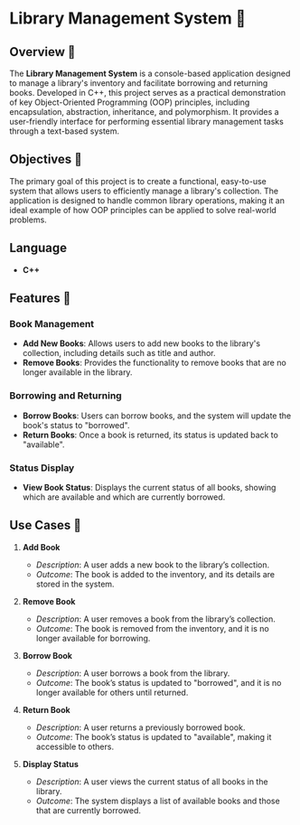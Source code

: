 # Library Management System 📔

## Overview 📄
The **Library Management System** is a console-based application designed to manage a library's inventory and facilitate borrowing and returning books. Developed in C++, this project serves as a practical demonstration of key Object-Oriented Programming (OOP) principles, including encapsulation, abstraction, inheritance, and polymorphism. It provides a user-friendly interface for performing essential library management tasks through a text-based system.

## Objectives 🎯
The primary goal of this project is to create a functional, easy-to-use system that allows users to efficiently manage a library's collection. The application is designed to handle common library operations, making it an ideal example of how OOP principles can be applied to solve real-world problems.

## Language
- **C++**

## Features 🧾

### Book Management
- **Add New Books**: Allows users to add new books to the library's collection, including details such as title and author.
- **Remove Books**: Provides the functionality to remove books that are no longer available in the library.

### Borrowing and Returning
- **Borrow Books**: Users can borrow books, and the system will update the book's status to "borrowed".
- **Return Books**: Once a book is returned, its status is updated back to "available".

### Status Display
- **View Book Status**: Displays the current status of all books, showing which are available and which are currently borrowed.

## Use Cases 📕

1. **Add Book**  
   - *Description*: A user adds a new book to the library’s collection.
   - *Outcome*: The book is added to the inventory, and its details are stored in the system.

2. **Remove Book**  
   - *Description*: A user removes a book from the library’s collection.
   - *Outcome*: The book is removed from the inventory, and it is no longer available for borrowing.

3. **Borrow Book**  
   - *Description*: A user borrows a book from the library.
   - *Outcome*: The book’s status is updated to "borrowed", and it is no longer available for others until returned.

4. **Return Book**  
   - *Description*: A user returns a previously borrowed book.
   - *Outcome*: The book’s status is updated to "available", making it accessible to others.

5. **Display Status**  
   - *Description*: A user views the current status of all books in the library.
   - *Outcome*: The system displays a list of available books and those that are currently borrowed.
